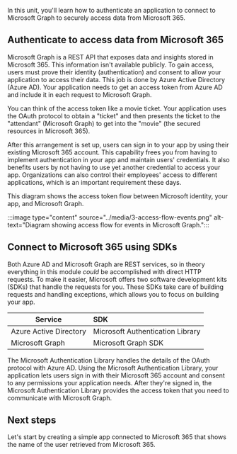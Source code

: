 In this unit, you'll learn how to authenticate an application to connect to Microsoft Graph to securely access data from Microsoft 365.

## Authenticate to access data from Microsoft 365

Microsoft Graph is a REST API that exposes data and insights stored in Microsoft 365. This information isn't available publicly. To gain access, users must prove their identity (authentication) and consent to allow your application to access their data. This job is done by Azure Active Directory (Azure AD). Your application needs to get an access token from Azure AD and include it in each request to Microsoft Graph.

You can think of the access token like a movie ticket. Your application uses the OAuth protocol to obtain a "ticket" and then presents the ticket to the "attendant" (Microsoft Graph) to get into the "movie" (the secured resources in Microsoft 365).

After this arrangement is set up, users can sign in to your app by using their existing Microsoft 365 account. This capability frees you from having to implement authentication in your app and maintain users' credentials. It also benefits users by not having to use yet another credential to access your app. Organizations can also control their employees' access to different applications, which is an important requirement these days.

This diagram shows the access token flow between Microsoft identity, your app, and Microsoft Graph.

:::image type="content" source="../media/3-access-flow-events.png" alt-text="Diagram showing access flow for events in Microsoft Graph.":::

## Connect to Microsoft 365 using SDKs

Both Azure AD and Microsoft Graph are REST services, so in theory everything in this module *could* be accomplished with direct HTTP requests. To make it easier, Microsoft offers two software development kits (SDKs) that handle the requests for you. These SDKs take care of building requests and handling exceptions, which allows you to focus on building your app.

|        Service         |               SDK                |
| ---------------------- | :------------------------------- |
| Azure Active Directory | Microsoft Authentication Library |
| Microsoft Graph        | Microsoft Graph SDK              |

The Microsoft Authentication Library handles the details of the OAuth protocol with Azure AD. Using the Microsoft Authentication Library, your application lets users sign in with their Microsoft 365 account and consent to any permissions your application needs. After they're signed in, the Microsoft Authentication Library provides the access token that you need to communicate with Microsoft Graph.

## Next steps

Let's start by creating a simple app connected to Microsoft 365 that shows the name of the user retrieved from Microsoft 365.
